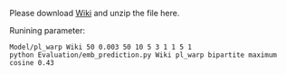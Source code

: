 Please download [Wiki](https://drive.google.com/file/d/0B2ke42d0kYFfVC1fazdKYnVhYWs/view?usp=sharing) and unzip the file here.

Runining parameter:
```
Model/pl_warp Wiki 50 0.003 50 10 5 3 1 1 5 1
python Evaluation/emb_prediction.py Wiki pl_warp bipartite maximum cosine 0.43
```
